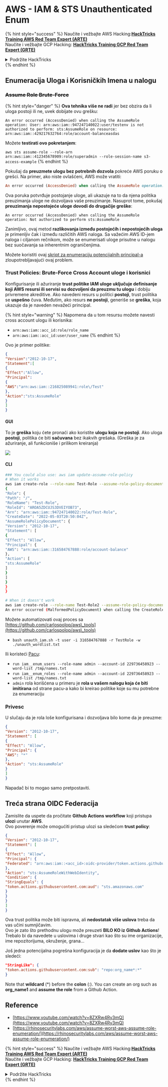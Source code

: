 # AWS - IAM & STS Unauthenticated Enum

{% hint style="success" %}
Naučite i vežbajte AWS Hacking:<img src="/.gitbook/assets/image.png" alt="" data-size="line">[**HackTricks Training AWS Red Team Expert (ARTE)**](https://training.hacktricks.xyz/courses/arte)<img src="/.gitbook/assets/image.png" alt="" data-size="line">\
Naučite i vežbajte GCP Hacking: <img src="/.gitbook/assets/image (2).png" alt="" data-size="line">[**HackTricks Training GCP Red Team Expert (GRTE)**<img src="/.gitbook/assets/image (2).png" alt="" data-size="line">](https://training.hacktricks.xyz/courses/grte)

<details>

<summary>Podržite HackTricks</summary>

* Pogledajte [**planove pretplate**](https://github.com/sponsors/carlospolop)!
* **Pridružite se** 💬 [**Discord grupi**](https://discord.gg/hRep4RUj7f) ili [**telegram grupi**](https://t.me/peass) ili **pratite** nas na **Twitteru** 🐦 [**@hacktricks\_live**](https://twitter.com/hacktricks\_live)**.**
* **Delite hakovanje trikove slanjem PR-ova na** [**HackTricks**](https://github.com/carlospolop/hacktricks) i [**HackTricks Cloud**](https://github.com/carlospolop/hacktricks-cloud) github repozitorijume.

</details>
{% endhint %}

## Enumeracija Uloga i Korisničkih Imena u nalogu

### ~~Assume Role Brute-Force~~

{% hint style="danger" %}
**Ova tehnika više ne radi** jer bez obzira da li uloga postoji ili ne, uvek dobijate ovu grešku:

`An error occurred (AccessDenied) when calling the AssumeRole operation: User: arn:aws:iam::947247140022:user/testenv is not authorized to perform: sts:AssumeRole on resource: arn:aws:iam::429217632764:role/account-balanceasdas`

Možete **testirati ovo pokretanjem**:

`aws sts assume-role --role-arn arn:aws:iam::412345678909:role/superadmin --role-session-name s3-access-example`
{% endhint %}

Pokušaj da **preuzmete ulogu bez potrebnih dozvola** pokreće AWS poruku o grešci. Na primer, ako niste ovlašćeni, AWS može vratiti:
```ruby
An error occurred (AccessDenied) when calling the AssumeRole operation: User: arn:aws:iam::012345678901:user/MyUser is not authorized to perform: sts:AssumeRole on resource: arn:aws:iam::111111111111:role/aws-service-role/rds.amazonaws.com/AWSServiceRoleForRDS
```
Ova poruka potvrđuje postojanje uloge, ali ukazuje na to da njena politika preuzimanja uloge ne dozvoljava vaše preuzimanje. Nasuprot tome, pokušaj **preuzimanja nepostojeće uloge dovodi do drugačije greške**:
```less
An error occurred (AccessDenied) when calling the AssumeRole operation: Not authorized to perform sts:AssumeRole
```
Zanimljivo, ovaj metod **razlikovanja između postojećih i nepostojećih uloga** je primenljiv čak i između različitih AWS naloga. Sa važećim AWS ID-jem naloga i ciljanom rečnikom, može se enumerisati uloge prisutne u nalogu bez suočavanja sa inherentnim ograničenjima.

Možete koristiti ovaj [skript za enumeraciju potencijalnih principal-a](https://github.com/RhinoSecurityLabs/Security-Research/tree/master/tools/aws-pentest-tools/assume\_role\_enum) zloupotrebljavajući ovaj problem.

### Trust Policies: Brute-Force Cross Account uloge i korisnici

Konfigurisanje ili ažuriranje **trust politike IAM uloge uključuje definisanje koji AWS resursi ili servisi su dozvoljeni da preuzmu tu ulogu** i dobiju privremene akreditive. Ako navedeni resurs u politici **postoji**, trust politika se **uspešno** čuva. Međutim, ako resurs **ne postoji**, generiše se **greška**, koja ukazuje da je naveden nevažeći principal.

{% hint style="warning" %}
Napomena da u tom resursu možete navesti cross account ulogu ili korisnika:

* `arn:aws:iam::acc_id:role/role_name`
* `arn:aws:iam::acc_id:user/user_name`
{% endhint %}

Ovo je primer politike:
```json
{
"Version":"2012-10-17",
"Statement":[
{
"Effect":"Allow",
"Principal":
{
"AWS":"arn:aws:iam::216825089941:role\/Test"
},
"Action":"sts:AssumeRole"
}
]
}
```
#### GUI

To je **greška** koju ćete pronaći ako koristite **ulogu koja ne postoji**. Ako uloga **postoji**, politika će biti **sačuvana** bez ikakvih grešaka. (Greška je za ažuriranje, ali funkcioniše i prilikom kreiranja)

![](<../../../.gitbook/assets/image (153).png>)

#### CLI
```bash
### You could also use: aws iam update-assume-role-policy
# When it works
aws iam create-role --role-name Test-Role --assume-role-policy-document file://a.json
{
"Role": {
"Path": "/",
"RoleName": "Test-Role",
"RoleId": "AROA5ZDCUJS3DVEIYOB73",
"Arn": "arn:aws:iam::947247140022:role/Test-Role",
"CreateDate": "2022-05-03T20:50:04Z",
"AssumeRolePolicyDocument": {
"Version": "2012-10-17",
"Statement": [
{
"Effect": "Allow",
"Principal": {
"AWS": "arn:aws:iam::316584767888:role/account-balance"
},
"Action": [
"sts:AssumeRole"
]
}
]
}
}
}

# When it doesn't work
aws iam create-role --role-name Test-Role2 --assume-role-policy-document file://a.json
An error occurred (MalformedPolicyDocument) when calling the CreateRole operation: Invalid principal in policy: "AWS":"arn:aws:iam::316584767888:role/account-balanceefd23f2"
```
Možete automatizovati ovaj proces sa [https://github.com/carlospolop/aws\_tools](https://github.com/carlospolop/aws\_tools)

* `bash unauth_iam.sh -t user -i 316584767888 -r TestRole -w ./unauth_wordlist.txt`

Ili koristeći [Pacu](https://github.com/RhinoSecurityLabs/pacu):

* `run iam__enum_users --role-name admin --account-id 229736458923 --word-list /tmp/names.txt`
* `run iam__enum_roles --role-name admin --account-id 229736458923 --word-list /tmp/names.txt`
* `admin` rola korišćena u primeru je **rola u vašem nalogu koja će biti imitirana** od strane pacu-a kako bi kreirao politike koje su mu potrebne za enumeraciju

### Privesc

U slučaju da je rola loše konfigurisana i dozvoljava bilo kome da je preuzme:
```json
{
"Version": "2012-10-17",
"Statement": [
{
"Effect": "Allow",
"Principal": {
"AWS": "*"
},
"Action": "sts:AssumeRole"
}
]
}
```
Napadač bi to mogao samo pretpostaviti.

## Treća strana OIDC Federacija

Zamislite da uspete da pročitate **Github Actions workflow** koji pristupa **ulozi** unutar **AWS**.\
Ovo poverenje može omogućiti pristup ulozi sa sledećom **trust policy**:
```json
{
"Version": "2012-10-17",
"Statement": [
{
"Effect": "Allow",
"Principal": {
"Federated": "arn:aws:iam::<acc_id>:oidc-provider/token.actions.githubusercontent.com"
},
"Action": "sts:AssumeRoleWithWebIdentity",
"Condition": {
"StringEquals": {
"token.actions.githubusercontent.com:aud": "sts.amazonaws.com"
}
}
}
]
}
```
Ova trust politika može biti ispravna, ali **nedostatak više uslova** treba da vas učini sumnjičavim.\
Ovo je zato što prethodnu ulogu može preuzeti **BILO KO iz Github Actions**! Trebalo bi da navedete u uslovima i druge stvari kao što su ime organizacije, ime repozitorijuma, okruženje, grana...

Još jedna potencijalna pogrešna konfiguracija je da **dodate uslov** kao što je sledeći:
```json
"StringLike": {
"token.actions.githubusercontent.com:sub": "repo:org_name*:*"
}
```
Note that **wildcard** (\*) before the **colon** (:). You can create an org such as **org\_name1** and **assume the role** from a Github Action.

## Reference

* [https://www.youtube.com/watch?v=8ZXRw4Ry3mQ](https://www.youtube.com/watch?v=8ZXRw4Ry3mQ)
* [https://rhinosecuritylabs.com/aws/assume-worst-aws-assume-role-enumeration/](https://rhinosecuritylabs.com/aws/assume-worst-aws-assume-role-enumeration/)

{% hint style="success" %}
Naučite i vežbajte AWS Hacking:<img src="/.gitbook/assets/image.png" alt="" data-size="line">[**HackTricks Training AWS Red Team Expert (ARTE)**](https://training.hacktricks.xyz/courses/arte)<img src="/.gitbook/assets/image.png" alt="" data-size="line">\
Naučite i vežbajte GCP Hacking: <img src="/.gitbook/assets/image (2).png" alt="" data-size="line">[**HackTricks Training GCP Red Team Expert (GRTE)**<img src="/.gitbook/assets/image (2).png" alt="" data-size="line">](https://training.hacktricks.xyz/courses/grte)

<details>

<summary>Podržite HackTricks</summary>

* Pogledajte [**planove pretplate**](https://github.com/sponsors/carlospolop)!
* **Pridružite se** 💬 [**Discord grupi**](https://discord.gg/hRep4RUj7f) ili [**telegram grupi**](https://t.me/peass) ili **pratite** nas na **Twitteru** 🐦 [**@hacktricks\_live**](https://twitter.com/hacktricks\_live)**.**
* **Delite hakovanje trikove slanjem PR-ova na** [**HackTricks**](https://github.com/carlospolop/hacktricks) i [**HackTricks Cloud**](https://github.com/carlospolop/hacktricks-cloud) github repozitorijume.

</details>
{% endhint %}
